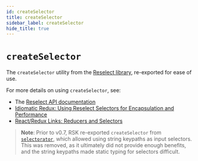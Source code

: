 ```yaml
---
id: createSelector
title: createSelector
sidebar_label: createSelector
hide_title: true
---
```


# `createSelector`

The `createSelector` utility from the [Reselect library](https://github.com/reduxjs/reselect), re-exported for ease of use.

For more details on using `createSelector`, see:

- The [Reselect API documentation](https://github.com/reduxjs/reselect)
- [Idiomatic Redux: Using Reselect Selectors for Encapsulation and Performance](https://blog.isquaredsoftware.com/2017/12/idiomatic-redux-using-reselect-selectors/)
- [React/Redux Links: Reducers and Selectors](https://github.com/markerikson/react-redux-links/blob/master/redux-reducers-selectors.md)

> **Note**: Prior to v0.7, RSK re-exported `createSelector` from [`selectorator`](https://github.com/planttheidea/selectorator), which
> allowed using string keypaths as input selectors. This was removed, as it ultimately did not provide enough benefits, and
> the string keypaths made static typing for selectors difficult.
